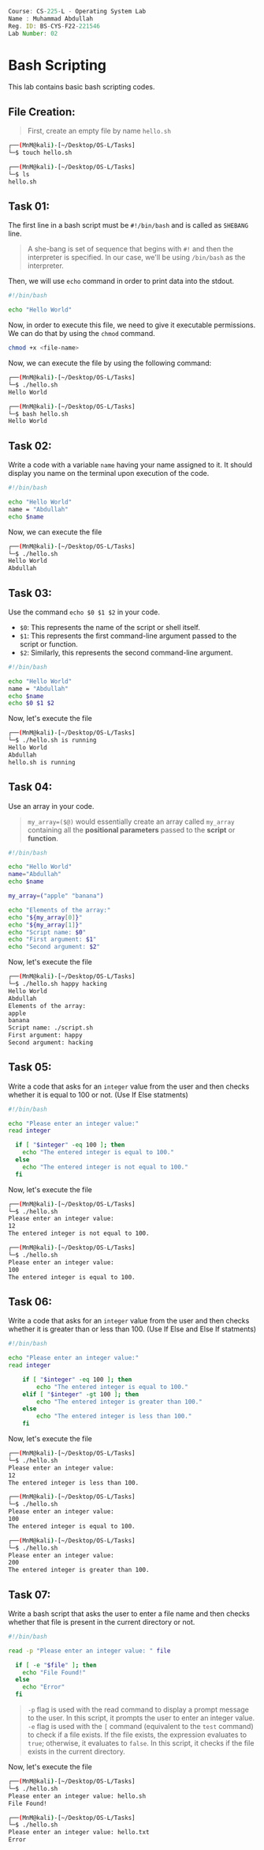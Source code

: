 ```jsx
Course: CS-225-L - Operating System Lab
Name : Muhammad Abdullah
Reg. ID: BS-CYS-F22-221546
Lab Number: 02
```

# Bash Scripting

This lab contains basic bash scripting codes.

## File Creation:
> First, create an empty file by name `hello.sh`

```bash
┌──(MnM@kali)-[~/Desktop/OS-L/Tasks]
└─$ touch hello.sh

┌──(MnM@kali)-[~/Desktop/OS-L/Tasks]
└─$ ls
hello.sh
```

## Task 01:

The first line in a bash script must be `#!/bin/bash` and is called as `SHEBANG` line.

> A she-bang is set of sequence that begins with `#!` and then the interpreter is specified. In our case, we'll be using `/bin/bash` as the interpreter.

Then, we will use `echo` command in order to print data into the stdout.

```bash
#!/bin/bash

echo "Hello World"
```

Now, in order to execute this file, we need to give it executable permissions. We can do that by using the `chmod` command.

```bash
chmod +x <file-name>
```

Now, we can execute the file by using the following command:

```bash
┌──(MnM@kali)-[~/Desktop/OS-L/Tasks]
└─$ ./hello.sh
Hello World

┌──(MnM@kali)-[~/Desktop/OS-L/Tasks]
└─$ bash hello.sh
Hello World
```

## Task 02:

Write a code with a variable `name` having your name assigned to it. It should display you name on the terminal upon execution of the code.
```bash
#!/bin/bash

echo "Hello World"
name = "Abdullah"
echo $name
```

Now, we can execute the file

```bash
┌──(MnM@kali)-[~/Desktop/OS-L/Tasks]
└─$ ./hello.sh
Hello World
Abdullah
```

## Task 03:

Use the command `echo $0 $1 $2` in your code.
- `$0`: This represents the name of the script or shell itself.
- `$1`: This represents the first command-line argument passed to the script or function.
- `$2`: Similarly, this represents the second command-line argument.

```bash
#!/bin/bash

echo "Hello World"
name = "Abdullah"
echo $name
echo $0 $1 $2
```

Now, let's execute the file

```bash
┌──(MnM@kali)-[~/Desktop/OS-L/Tasks]
└─$ ./hello.sh is running
Hello World
Abdullah
hello.sh is running
```

## Task 04:

Use an array in your code.

> `my_array=($@)` would essentially create an array called `my_array` containing all the **positional parameters** passed to the **script** or **function**.

```bash
#!/bin/bash

echo "Hello World"
name="Abdullah"
echo $name

my_array=("apple" "banana")

echo "Elements of the array:"
echo "${my_array[0]}" 
echo "${my_array[1]}" 
echo "Script name: $0"
echo "First argument: $1"
echo "Second argument: $2"
```

Now, let's execute the file

```bash
┌──(MnM@kali)-[~/Desktop/OS-L/Tasks]
└─$ ./hello.sh happy hacking
Hello World
Abdullah
Elements of the array:
apple
banana
Script name: ./script.sh
First argument: happy
Second argument: hacking
```

## Task 05:

Write a code that asks for an `integer` value from the user and then checks whether it is equal to 100 or not. (Use If Else statments)

```bash
#!/bin/bash

echo "Please enter an integer value:"
read integer

  if [ "$integer" -eq 100 ]; then
    echo "The entered integer is equal to 100."
  else
    echo "The entered integer is not equal to 100."
  fi
```

Now, let's execute the file

```bash
┌──(MnM@kali)-[~/Desktop/OS-L/Tasks]
└─$ ./hello.sh 
Please enter an integer value:
12
The entered integer is not equal to 100.

┌──(MnM@kali)-[~/Desktop/OS-L/Tasks]
└─$ ./hello.sh 
Please enter an integer value:
100
The entered integer is equal to 100.
```

## Task 06:

Write a code that asks for an `integer` value from the user and then checks whether it is greater than or less than 100. (Use If Else and Else If statments)

```bash
#!/bin/bash

echo "Please enter an integer value:"
read integer

    if [ "$integer" -eq 100 ]; then
        echo "The entered integer is equal to 100."
    elif [ "$integer" -gt 100 ]; then
        echo "The entered integer is greater than 100."
    else
        echo "The entered integer is less than 100."
    fi
```

Now, let's execute the file

```bash
┌──(MnM@kali)-[~/Desktop/OS-L/Tasks]
└─$ ./hello.sh 
Please enter an integer value:
12
The entered integer is less than 100.

┌──(MnM@kali)-[~/Desktop/OS-L/Tasks]
└─$ ./hello.sh 
Please enter an integer value:
100
The entered integer is equal to 100.

┌──(MnM@kali)-[~/Desktop/OS-L/Tasks]
└─$ ./hello.sh 
Please enter an integer value:
200
The entered integer is greater than 100.
```

## Task 07:

Write a bash script that asks the user to enter a file name and then checks whether that file is present in the current directory or not.

```bash
#!/bin/bash

read -p "Please enter an integer value: " file

  if [ -e "$file" ]; then
    echo "File Found!"
  else
    echo "Error"
  fi
```

> `-p` flag is used with the read command to display a prompt message to the user. In this script, it prompts the user to enter an integer value. `-e` flag is used with the `[` command (equivalent to the `test` command) to check if a file exists. If the file exists, the expression evaluates to `true`; otherwise, it evaluates to `false`. In this script, it checks if the file exists in the current directory.

Now, let's execute the file

```bash
┌──(MnM@kali)-[~/Desktop/OS-L/Tasks]
└─$ ./hello.sh 
Please enter an integer value: hello.sh
File Found!

┌──(MnM@kali)-[~/Desktop/OS-L/Tasks]
└─$ ./hello.sh 
Please enter an integer value: hello.txt
Error
```
